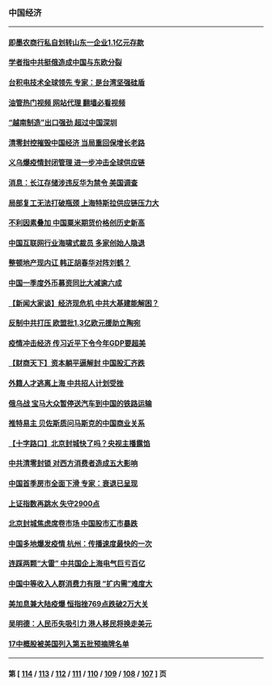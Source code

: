### 中国经济
---
#### [即墨农商行私自划转山东一企业1.1亿元存款](../../pages/ncid283/n13722357.md?04282045) 
#### [学者指中共挺俄造成中国与东欧分裂](../../pages/ncid283/n13722249.md?04282045) 
#### [台积电技术全球领先 专家：是台湾坚强硅盾](../../pages/ncid283/n13722234.md?04282045) 
#### [油管热门视频 网站代理 翻墙必看视频](http://209.222.30.114:81/youtube.html?04282045)
#### [“越南制造”出口强劲 超过中国深圳](../../pages/ncid283/n13722236.md?04282045) 
#### [清零封控摧毁中国经济 当局重回保增长老路](../../pages/ncid283/n13721951.md?04282045) 
#### [义乌爆疫情封闭管理 进一步冲击全球供应链](../../pages/ncid283/n13721924.md?04282045) 
#### [消息：长江存储涉违反华为禁令 美国调查](../../pages/ncid283/n13721928.md?04282045) 
#### [局部复工无法打破瓶颈 上海特斯拉供应链压力大](../../pages/ncid283/n13721889.md?04282045) 
#### [不利因素叠加 中国粟米期货价格创历史新高](../../pages/ncid283/n13721886.md?04282045) 
#### [中国互联网行业海啸式裁员 多家创始人隐退](../../pages/ncid283/n13721870.md?04282045) 
#### [整顿地产现内讧 韩正胡春华对阵刘鹤？](../../pages/ncid283/n13721863.md?04282045) 
#### [中国一季度外币募资同比大减逾六成](../../pages/ncid283/n13721868.md?04282045) 
#### [【新闻大家谈】经济现危机 中共大基建能解困？](../../pages/ncid283/n13721784.md?04282045) 
#### [反制中共打压 欧盟批1.3亿欧元援助立陶宛](../../pages/ncid283/n13721708.md?04282045) 
#### [疫情冲击经济 传习近平下令今年GDP要超美](../../pages/ncid283/n13721445.md?04282045) 
#### [【财商天下】资本躺平逼解封 中国股汇齐跌](../../pages/ncid283/n13721272.md?04282045) 
#### [外籍人才逃离上海 中共招人计划受挫](../../pages/ncid283/n13721184.md?04282045) 
#### [俄乌战 宝马大众暂停送汽车到中国的铁路运输](../../pages/ncid283/n13721133.md?04282045) 
#### [推特易主 贝佐斯质问马斯克的中国商业关系](../../pages/ncid283/n13721162.md?04282045) 
#### [【十字路口】北京封城快了吗？央视主播露馅](../../pages/ncid283/n13721080.md?04282045) 
#### [中共清零封锁 对西方消费者造成五大影响](../../pages/ncid283/n13721086.md?04282045) 
#### [中国首季房市全面下滑 专家：衰退已呈现](../../pages/ncid283/n13720590.md?04282045) 
#### [上证指数再跳水 失守2900点](../../pages/ncid283/n13720935.md?04282045) 
#### [北京封城焦虑席卷市场 中国股市汇市暴跌](../../pages/ncid283/n13720464.md?04282045) 
#### [中国多地爆发疫情 杭州：传播速度最快的一次](../../pages/ncid283/n13720578.md?04282045) 
#### [连踩两颗“大雷” 中共国企上海电气巨亏百亿](../../pages/ncid283/n13720372.md?04282045) 
#### [中国中等收入人群消费力有限 “扩内需”难度大](../../pages/ncid283/n13720359.md?04282045) 
#### [美加息兼大陆疫爆 恒指挫769点跌破2万大关](../../pages/ncid283/n13720493.md?04282045) 
#### [吴明德：人民币失吸引力 港人移民将换走美元](../../pages/ncid283/n13720135.md?04282045) 
#### [17中概股被美国列入第五批预摘牌名单](../../pages/ncid283/n13720347.md?04282045) 

---
#### 第 [ [114](./114.md?04282045) / [113](./113.md?04282045) / [112](./112.md?04282045) / [111](./111.md?04282045) / [110](./110.md?04282045) / [109](./109.md?04282045) / [108](./108.md?04282045) / [107](./107.md?04282045) ] 页
